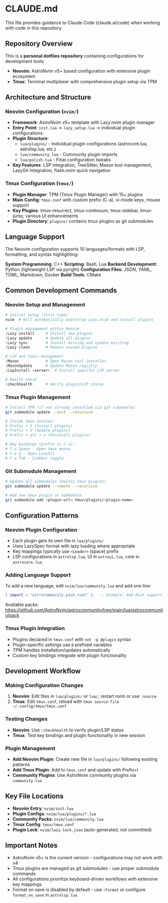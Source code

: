 # CLAUDE.md

This file provides guidance to Claude Code (claude.ai/code) when working with code in this repository.

## Repository Overview

This is a **personal dotfiles repository** containing configurations for development tools:

- **Neovim**: AstroNvim v5+ based configuration with extensive plugin ecosystem
- **Tmux**: Terminal multiplexer with comprehensive plugin setup via TPM

## Architecture and Structure

### Neovim Configuration (`nvim/`)

- **Framework**: AstroNvim v5+ template with Lazy.nvim plugin manager
- **Entry Point**: `init.lua` → `lazy_setup.lua` → individual plugin configurations
- **Plugin Structure**:
  - `lua/plugins/` - Individual plugin configurations (astrocore.lua, astrolsp.lua, etc.)
  - `lua/community.lua` - Community plugin imports
  - `lua/polish.lua` - Final configuration tweaks
- **Key Features**: LSP integration, TreeSitter, Mason tool management, LazyGit integration, flash.nvim quick navigation

### Tmux Configuration (`tmux/`)

- **Plugin Manager**: TPM (Tmux Plugin Manager) with 15+ plugins
- **Main Config**: `tmux.conf` with custom prefix (C-a), vi-mode keys, mouse support
- **Key Plugins**: tmux-resurrect, tmux-continuum, tmux-sidebar, tmux-jump, various UI enhancements
- **Plugin Directory**: `plugins/` contains tmux plugins as git submodules

## Language Support

The Neovim configuration supports 10 languages/formats with LSP, formatting, and syntax highlighting:

**System Programming**: C++
**Scripting**: Bash, Lua
**Backend Development**: Python (lightweight LSP via pyright)
**Configuration Files**: JSON, YAML, TOML, Markdown, Docker
**Build Tools**: CMake

## Common Development Commands

### Neovim Setup and Management

```bash
# Initial setup (first time)
nvim  # Will automatically bootstrap Lazy.nvim and install plugins

# Plugin management within Neovim
:Lazy install     # Install new plugins
:Lazy update      # Update all plugins
:Lazy sync        # Install missing and update existing
:Lazy clean       # Remove unused plugins

# LSP and tools management
:Mason            # Open Mason tool installer
:MasonUpdate      # Update Mason registry
:LspInstall <server>  # Install specific LSP server

# Health check
:checkhealth      # Verify plugin/LSP status
```

### Tmux Plugin Management

```bash
# Install TPM (if not already installed via git submodule)
git submodule update --init --recursive

# Inside tmux session:
# Prefix + I (Install plugins)
# Prefix + U (Update plugins)
# Prefix + alt + u (Uninstall plugins)

# Key bindings (prefix is C-a):
# C-a Space - Open tmux menus
# C-a g - Open LazyGit
# C-a Tab - Sidebar toggle
```

### Git Submodule Management

```bash
# Update all submodules (mainly tmux plugins)
git submodule update --remote --recursive

# Add new tmux plugin as submodule
git submodule add <plugin-url> tmux/plugins/<plugin-name>
```

## Configuration Patterns

### Neovim Plugin Configuration

- Each plugin gets its own file in `lua/plugins/`
- Uses LazySpec format with lazy loading where appropriate
- Key mappings typically use `<Leader>` (space) prefix
- LSP configurations in `astrolsp.lua`, UI in `astroui.lua`, core in `astrocore.lua`

### Adding Language Support

To add a new language, edit `nvim/lua/community.lua` and add one line:

```lua
{ import = "astrocommunity.pack.rust" },  -- Example: Add Rust support
```

Available packs: https://github.com/AstroNvim/astrocommunity/tree/main/lua/astrocommunity/pack

### Tmux Plugin Integration

- Plugins declared in `tmux.conf` with `set -g @plugin` syntax
- Plugin-specific settings use `@` prefixed variables
- TPM handles installation/updates automatically
- Custom key bindings integrate with plugin functionality

## Development Workflow

### Making Configuration Changes

1. **Neovim**: Edit files in `lua/plugins/` or `lua/`, restart nvim or use `:source`
2. **Tmux**: Edit `tmux.conf`, reload with `tmux source-file ~/.config/tmux/tmux.conf`

### Testing Changes

- **Neovim**: Use `:checkhealth` to verify plugin/LSP status
- **Tmux**: Test key bindings and plugin functionality in new session

### Plugin Management

- **Add Neovim Plugin**: Create new file in `lua/plugins/` following existing patterns
- **Add Tmux Plugin**: Add to `tmux.conf` and update with Prefix+I
- **Community Plugins**: Use AstroNvim community plugins via `community.lua`

## Key File Locations

- **Neovim Entry**: `nvim/init.lua`
- **Plugin Configs**: `nvim/lua/plugins/*.lua`
- **Community Packs**: `nvim/lua/community.lua`
- **Tmux Config**: `tmux/tmux.conf`
- **Plugin Lock**: `nvim/lazy-lock.json` (auto-generated, not committed)

## Important Notes

- AstroNvim v5+ is the current version - configurations may not work with v4
- Tmux plugins are managed as git submodules - use proper submodule commands
- All configurations prioritize keyboard-driven workflows with extensive key mappings
- Format on save is disabled by default - use `:Format` or configure `format_on_save` in `astrolsp.lua`
